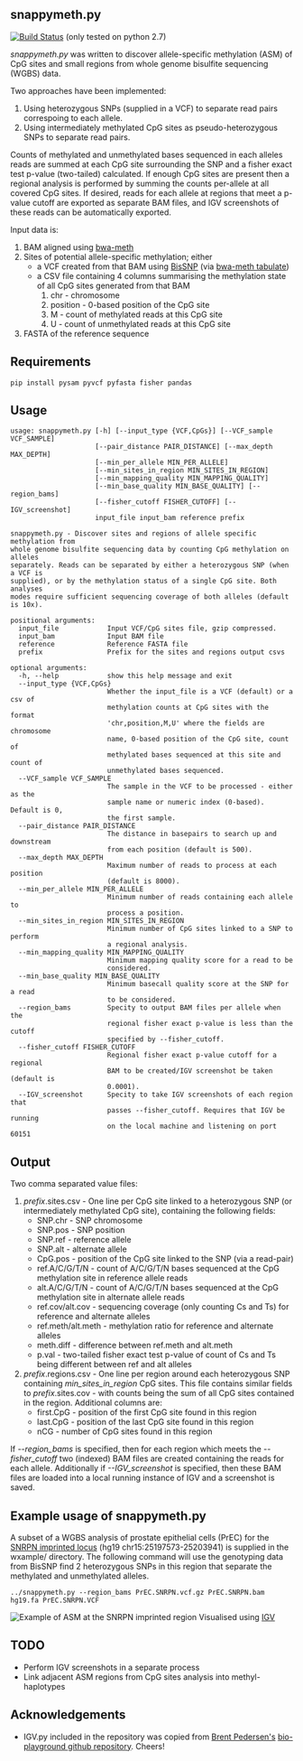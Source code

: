 snappymeth.py
---

[![Build Status](https://travis-ci.org/astatham/snappymeth.svg?branch=master)](https://travis-ci.org/astatham/snappymeth) (only tested on python 2.7)

*snappymeth.py* was written to discover allele-specific methylation (ASM) of CpG sites and small regions from whole genome bisulfite sequencing (WGBS) data.

Two approaches have been implemented:

1. Using heterozygous SNPs (supplied in a VCF) to separate read pairs correspoing to each allele.
2. Using intermediately methylated CpG sites as pseudo-heterozygous SNPs to separate read pairs.

Counts of methylated and unmethylated bases sequenced in each alleles reads are summed at each CpG site surrounding the SNP and a fisher exact test p-value (two-tailed) calculated. If enough CpG sites are present then a regional analysis is performed by summing the counts per-allele at all covered CpG sites. If desired, reads for each allele at regions that meet a p-value cutoff are exported as separate BAM files, and IGV screenshots of these reads can be automatically exported.

Input data is:

1. BAM aligned using [bwa-meth](https://github.com/brentp/bwa-meth)
2. Sites of potential allele-specific methylation; either
	* a VCF created from that BAM using [BisSNP](http://epigenome.usc.edu/publicationdata/bissnp2011/) (via [bwa-meth tabulate](https://github.com/brentp/bwa-meth))
	* a CSV file containing 4 columns summarising the methylation state of all CpG sites generated from that BAM
		1. chr - chromosome 
		2. position - 0-based position of the CpG site
		3. M - count of methylated reads at this CpG site
		4. U - count of unmethylated reads at this CpG site
3. FASTA of the reference sequence

Requirements
---

    pip install pysam pyvcf pyfasta fisher pandas

Usage
---
	usage: snappymeth.py [-h] [--input_type {VCF,CpGs}] [--VCF_sample VCF_SAMPLE]
	                     [--pair_distance PAIR_DISTANCE] [--max_depth MAX_DEPTH]
	                     [--min_per_allele MIN_PER_ALLELE]
	                     [--min_sites_in_region MIN_SITES_IN_REGION]
	                     [--min_mapping_quality MIN_MAPPING_QUALITY]
	                     [--min_base_quality MIN_BASE_QUALITY] [--region_bams]
	                     [--fisher_cutoff FISHER_CUTOFF] [--IGV_screenshot]
	                     input_file input_bam reference prefix

	snappymeth.py - Discover sites and regions of allele specific methylation from
	whole genome bisulfite sequencing data by counting CpG methylation on alleles
	separately. Reads can be separated by either a heterozygous SNP (when a VCF is
	supplied), or by the methylation status of a single CpG site. Both analyses
	modes require sufficient sequencing coverage of both alleles (default is 10x).

	positional arguments:
	  input_file            Input VCF/CpG sites file, gzip compressed.
	  input_bam             Input BAM file
	  reference             Reference FASTA file
	  prefix                Prefix for the sites and regions output csvs

	optional arguments:
	  -h, --help            show this help message and exit
	  --input_type {VCF,CpGs}
	                        Whether the input_file is a VCF (default) or a csv of
	                        methylation counts at CpG sites with the format
	                        'chr,position,M,U' where the fields are chromosome
	                        name, 0-based position of the CpG site, count of
	                        methylated bases sequenced at this site and count of
	                        unmethylated bases sequenced.
	  --VCF_sample VCF_SAMPLE
	                        The sample in the VCF to be processed - either as the
	                        sample name or numeric index (0-based). Default is 0,
	                        the first sample.
	  --pair_distance PAIR_DISTANCE
	                        The distance in basepairs to search up and downstream
	                        from each position (default is 500).
	  --max_depth MAX_DEPTH
	                        Maximum number of reads to process at each position
	                        (default is 8000).
	  --min_per_allele MIN_PER_ALLELE
	                        Minimum number of reads containing each allele to
	                        process a position.
	  --min_sites_in_region MIN_SITES_IN_REGION
	                        Minimum number of CpG sites linked to a SNP to perform
	                        a regional analysis.
	  --min_mapping_quality MIN_MAPPING_QUALITY
	                        Minimum mapping quality score for a read to be
	                        considered.
	  --min_base_quality MIN_BASE_QUALITY
	                        Minimum basecall quality score at the SNP for a read
	                        to be considered.
	  --region_bams         Specity to output BAM files per allele when the
	                        regional fisher exact p-value is less than the cutoff
	                        specified by --fisher_cutoff.
	  --fisher_cutoff FISHER_CUTOFF
	                        Regional fisher exact p-value cutoff for a regional
	                        BAM to be created/IGV screenshot be taken (default is
	                        0.0001).
	  --IGV_screenshot      Specity to take IGV screenshots of each region that
	                        passes --fisher_cutoff. Requires that IGV be running
	                        on the local machine and listening on port 60151

Output
---

Two comma separated value files:

1. *prefix*.sites.csv - One line per CpG site linked to a heterozygous SNP (or intermediately methylated CpG site), containing the following fields:
	* SNP.chr - SNP chromosome
	* SNP.pos - SNP position
	* SNP.ref - reference allele
	* SNP.alt - alternate allele
	* CpG.pos - position of the CpG site linked to the SNP (via a read-pair)
	* ref.A/C/G/T/N - count of A/C/G/T/N bases sequenced at the CpG methylation site in reference allele reads
	* alt.A/C/G/T/N - count of A/C/G/T/N bases sequenced at the CpG methylation site in alternate allele reads
	* ref.cov/alt.cov - sequencing coverage (only counting Cs and Ts) for reference and alternate alleles
	* ref.meth/alt.meth - methylation ratio for reference and alternate alleles
	* meth.diff - difference between ref.meth and alt.meth
	* p.val - two-tailed fisher exact test p-value of count of Cs and Ts being different between ref and alt alleles
2. *prefix*.regions.csv - One line per region around each heterozygous SNP containing *min\_sites\_in\_region* CpG sites. This file contains similar fields to *prefix*.sites.cov - with counts being the sum of all CpG sites contained in the region. Additional columns are:
	* first.CpG - position of the first CpG site found in this region
	* last.CpG - position of the last CpG site found in this region
	* nCG - number of CpG sites found in this region

If *--region_bams* is specified, then for each region which meets the *--fisher_cutoff* two (indexed) BAM files are created containing the reads for each allele. Additionally if *--IGV_screenshot* is specified, then these BAM files are loaded into a local running instance of IGV and a screenshot is saved.

Example usage of snappymeth.py
---

A subset of a WGBS analysis of prostate epithelial cells (PrEC) for the [SNRPN imprinted locus](http://www.ncbi.nlm.nih.gov/pmc/articles/PMC2892089/) (hg19 chr15:25197573-25203941) is supplied in the wxample/ directory. The following command will use the genotyping data from BisSNP find 2 heterozygous SNPs in this region that separate the methylated and unmethylated alleles.

    ../snappymeth.py --region_bams PrEC.SNRPN.vcf.gz PrEC.SNRPN.bam hg19.fa PrEC.SNRPN.VCF

![Example of ASM at the SNRPN imprinted region](http://i.imgur.com/Pg6CP5H.png)
Visualised using [IGV](https://www.broadinstitute.org/igv/)

TODO
---

* Perform IGV screenshots in a separate process
* Link adjacent ASM regions from CpG sites analysis into methyl-haplotypes

Acknowledgements
---
* IGV.py included in the repository was copied from [Brent Pedersen's](https://github.com/brentp) [bio-playground github repository](https://github.com/brentp/bio-playground/blob/master/igv/igv.py). Cheers!

